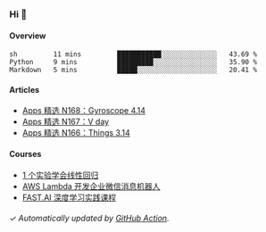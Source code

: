 ### Hi 👋

#### Overview

<!--START_SECTION:waka-->
```text
sh         11 mins         ███████████░░░░░░░░░░░░░░   43.69 % 
Python     9 mins          █████████░░░░░░░░░░░░░░░░   35.90 % 
Markdown   5 mins          █████░░░░░░░░░░░░░░░░░░░░   20.41 % 
```
<!--END_SECTION:waka-->

#### Articles

<!-- BLOG:START -->
- [Apps 精选 N168：Gyroscope 4.14](https://huhuhang.com/post/product-hunt/product-hunt-n168?ref=github)
- [Apps 精选 N167：V day](https://huhuhang.com/post/product-hunt/product-hunt-n167?ref=github)
- [Apps 精选 N166：Things 3.14](https://huhuhang.com/post/product-hunt/product-hunt-n166?ref=github)<!-- BLOG:END -->

#### Courses

<!-- SYL:START -->
- [1 个实验学会线性回归](https://lanqiao.cn/courses/4855)
- [AWS Lambda 开发企业微信消息机器人](https://lanqiao.cn/courses/2868)
- [FAST.AI 深度学习实践课程](https://lanqiao.cn/courses/1445)
<!-- SYL:END -->

###### ✓ Automatically updated by [GitHub Action](https://github.com/huhuhang/huhuhang/actions).

